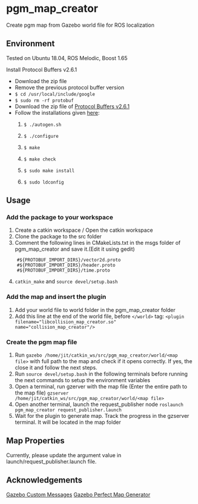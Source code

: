 # pgm_map_creator
Create pgm map from Gazebo world file for ROS localization

## Environment
Tested on Ubuntu 18.04, ROS Melodic, Boost 1.65

Install Protocol Buffers v2.6.1
- Download the zip file 
- Remove the previous protocol buffer version
- `$ cd /usr/local/include/google`
- `$ sudo rm -rf protobuf`
- Download the zip file of [Protocol Buffers v2.6.1](https://github.com/protocolbuffers/protobuf/releases/tag/v2.6.1)
- Follow the installations given [here](https://github.com/protocolbuffers/protobuf/tree/master/src):
  1. `$ ./autogen.sh`

  2. `$ ./configure`

  3. `$ make`

  4. `$ make check`

  5. `$ sudo make install`

  6. `$ sudo ldconfig`
  
## Usage

### Add the package to your workspace
1. Create a catkin workspace / Open the catkin workspace
2. Clone the package to the src folder
3. Comment the following lines in CMakeLists.txt in the msgs folder of pgm_map_creator and save it.(Edit it using gedit)
``` 
    #${PROTOBUF_IMPORT_DIRS}/vector2d.proto
    #${PROTOBUF_IMPORT_DIRS}/header.proto
    #${PROTOBUF_IMPORT_DIRS}/time.proto
```
4. `catkin_make` and `source devel/setup.bash`

### Add the map and insert the plugin
1. Add your world file to world folder in the pgm_map_creator folder
2. Add this line at the end of the world file, before `</world>` tag:
`<plugin filename="libcollision_map_creator.so" name="collision_map_creator"/>`

### Create the pgm map file
1. Run `gazebo /home/jit/catkin_ws/src/pgm_map_creator/world/<map file>` with full path to the map and check if it opens correctly. If yes, the close it and follow the next steps.
2. Run `source devel/setup.bash` in the following terminals before running the next commands to setup the environment variables 
3. Open a terminal, run gzerver with the map file (Enter the entire path to the map file)
`gzserver /home/jit/catkin_ws/src/pgm_map_creator/world/<map file>`
4. Open another terminal, launch the request_publisher node
`roslaunch pgm_map_creator request_publisher.launch`
5. Wait for the plugin to generate map. Track the progress in the gzserver terminal. It will be located in the map folder

## Map Properties
Currently, please update the argument value in launch/request_publisher.launch file.

## Acknowledgements
[Gazebo Custom Messages](http://gazebosim.org/wiki/Tutorials/1.9/custom_messages)
[Gazebo Perfect Map Generator](https://github.com/koenlek/ros_lemtomap/tree/154c782cf8feb9112bc928e33a59728ca2192489/st_gazebo_perfect_map_generator)

